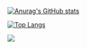 
[![Anurag's GitHub stats](https://github-readme-stats.vercel.app/api?username=MishaSok&theme=radical)](https://github.com/anuraghazra/github-readme-stats)


[![Top Langs](https://github-readme-stats.vercel.app/api/top-langs/?username=MishaSok&layout=compact)](https://github.com/anuraghazra/github-readme-stats)


![](https://komarev.com/ghpvc/?username=MishaSok&color=blueviolet)
